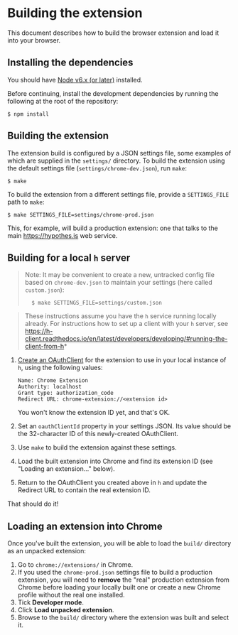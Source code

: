 Building the extension
======================

This document describes how to build the browser extension and load it into your
browser.

Installing the dependencies
---------------------------

You should have [Node v6.x (or later)][node] installed.

Before continuing, install the development dependencies by running the following
at the root of the repository:

    $ npm install

[node]: https://nodejs.org/en/download/

Building the extension
----------------------

The extension build is configured by a JSON settings file, some examples of
which are supplied in the `settings/` directory. To build the extension using
the default settings file (`settings/chrome-dev.json`), run `make`:

    $ make

To build the extension from a different settings file, provide a
`SETTINGS_FILE` path to `make`:

    $ make SETTINGS_FILE=settings/chrome-prod.json

This, for example, will build a production extension: one that talks to the main
<https://hypothes.is> web service.

Building for a local `h` server
-------------------------------

> Note:
> It may be convenient to create a new, untracked config file
> based  on `chrome-dev.json` to maintain your settings
> (here called `custom.json`):
>
>       $ make SETTINGS_FILE=settings/custom.json

> These instructions assume you have the `h` service running locally already.
> For instructions how to set up a client with your `h` server, see 
> https://h-client.readthedocs.io/en/latest/developers/developing/#running-the-client-from-h*

1. [Create an OAuthClient](http://localhost:5000/admin/oauthclients)
   for the extension to use in your local instance of `h`, using the following values:
   
   ```
   Name: Chrome Extension
   Authority: localhost
   Grant type: authorization_code
   Redirect URL: chrome-extension://<extension id>
   ```
   
   You won't know the extension ID yet, and that's OK.
1. Set an `oauthClientId` property in your settings JSON. Its value should
   be the 32-character ID of this newly-created OAuthClient.
1. Use `make` to build the extension against these settings.
1. Load the built extension into Chrome and find its extension ID
   (see "Loading an extension..." below).
1. Return to the OAuthClient you created above in `h` and update the Redirect
   URL to contain the real extension ID.

That should do it!

Loading an extension into Chrome
--------------------------------

Once you've built the extension, you will be able to load the `build/` directory
as an unpacked extension:

1.  Go to `chrome://extensions/` in Chrome.
1. If you used the `chrome-prod.json` settings file to build a production
   extension, you will need to **remove** the "real" production extension from
   Chrome before loading your locally built one or create a new Chrome profile
   without the real one installed.
1.  Tick **Developer mode**.
1.  Click **Load unpacked extension**.
1.  Browse to the `build/` directory where the extension was built and select it.

